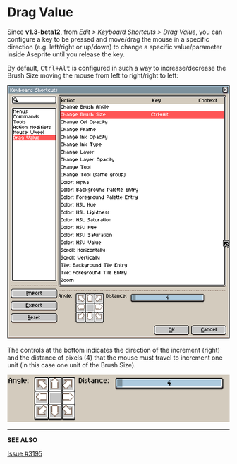 # Drag Value

Since **v1.3-beta12**, from *Edit > Keyboard Shortcuts > Drag Value*,
you can configure a key to be pressed and move/drag the mouse in a
specific direction (e.g. left/right or up/down) to change a specific
value/parameter inside Aseprite until you release the key.

By default, <kbd>Ctrl+Alt</kbd> is configured in such a way to
increase/decrease the Brush Size moving the mouse from left to
right/right to left:

![Drag Value Section](preferences/drag-value.png)

The controls at the bottom indicates the direction of the increment
(right) and the distance of pixels (4) that the mouse must travel to
increment one unit (in this case one unit of the Brush Size).

![Controls](preferences/drag-options.png)

---

**SEE ALSO**

[Issue #3195](https://github.com/aseprite/aseprite/issues/3195)
